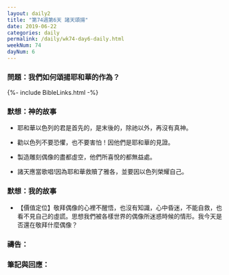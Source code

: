 ```yaml
---
layout: daily2
title: "第74週第6天 諸天頌揚"
date: 2019-06-22
categories: daily
permalink: /daily/wk74-day6-daily.html
weekNum: 74
dayNum: 6
---
```


### 問題：我們如何頌揚耶和華的作為？
 
{%- include BibleLinks.html -%}

### 默想：神的故事
+ 耶和華以色列的君是首先的，是末後的，除祂以外，再沒有真神。

+ 勸以色列不要恐懼，也不要害怕！因他們是耶和華的見證。

+ 製造雕刻偶像的盡都虛空，他們所喜悅的都無益處。

+ 諸天應當歌唱!因為耶和華救贖了雅各，並要因以色列榮耀自己。

### 默想：我的故事
+ 【價值定位】敬拜偶像的心裡不醒悟，也沒有知識，心中昏迷，不能自救，也看不見自己的虛謊。思想我們被各樣世界的偶像所迷惑時候的情形。我今天是否還在敬拜什麼偶像？

### 禱告：

### 筆記與回應：
